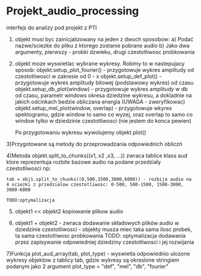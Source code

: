 # Projekt_audio_processing
 interfejs do analizy pod projekt z PTI


1) objekt musi byc zainicjalizowany na jeden z dwoch sposobow:
   a) Podać nazwe/sciezke do pliku z ktorego zostanie pobrane audio
   b) Jako dwa argumenty, pierwszy - probki dzwieku, drugi czestotliwosc probkowania
   
2) objekt moze wyswietlac wybrane wykresy. Robimy to w nastepujacy sposob:
   objekt.setup_plot_fourier() - przygotowuje wykres amplitudy od czestotliwosci w zakresie od 0 - x
   objekt.setup_def_plot() - przygotowuje wykres amplitudy bitowej (podstawowy wykres) od czasu
   objekt.setup_db_plot(window) - przygotowuje wykres amplitudy w db od czasu, parametr windows okresa dziedzine wykresu, a dokladnie na jakich odcinkach bedzie obliczana energia (UWAGA - zweryfikowac)
   objekt.setup_mel_plot(window, overlap) - przygotowuje wkyres spektogramu, gdzie window to samo co wyzej, oraz overlap to samo co window tylko w dziedzinie       czestotliwosci (nie jestem do konca pewien)
   
   Po przygotowaniu wykresu wywolujemy objekt.plot()
   
 3)Przygotowane są metody do przeprowadzania odpowiednich obliczń
 
 4)Metoda objekt.split_to_chunks((x1, x2 ,x3, ...)) zwraca tablice klass aud ktore reprezentuja rozbite bazowe audio na podane przedzialy czestotliwosci np:
  
  
    tab = obj1.split_to_chunks((0,500,1500,3000,6000)) - rozbija audio na 4 sciezki z przedzialow czestotliwosc: 0-500, 500-1500, 1500-3000, 3000-6000
    
    TODO:optymalizacja
    
5) objekt1 << objekt2 kopiowanie plikow audio

6) objekt1 + objekt2 - zwraca dodawanie składowych plików audio w dziedzinie czestotliwosci - objekty musza miec taka sama ilosc probek, ta sama czestotliwosc probkowania TODO: optymalizacja dodawania przez zapisywanie odpowiedniej dziedziny czestotliwosci i jej rozwijania

7)Funkcja plot_aud_array(tab, plot_type) - wyswietla odpowiednio ulozone wykresy objektow z tablicy tab, gdzie wykresy są okreslone stringiem podanym jako 2 argument
 plot_type = "def", "mel", "db", "fourier"
 
 
